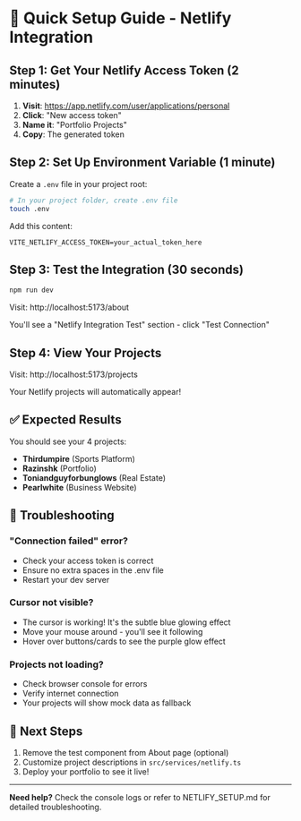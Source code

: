 # 🚀 Quick Setup Guide - Netlify Integration

## Step 1: Get Your Netlify Access Token (2 minutes)

1. **Visit**: https://app.netlify.com/user/applications/personal
2. **Click**: "New access token"
3. **Name it**: "Portfolio Projects"
4. **Copy**: The generated token

## Step 2: Set Up Environment Variable (1 minute)

Create a `.env` file in your project root:

```bash
# In your project folder, create .env file
touch .env
```

Add this content:
```env
VITE_NETLIFY_ACCESS_TOKEN=your_actual_token_here
```

## Step 3: Test the Integration (30 seconds)

```bash
npm run dev
```

Visit: http://localhost:5173/about

You'll see a "Netlify Integration Test" section - click "Test Connection"

## Step 4: View Your Projects

Visit: http://localhost:5173/projects

Your Netlify projects will automatically appear!

## ✅ Expected Results

You should see your 4 projects:
- **Thirdumpire** (Sports Platform)
- **Razinshk** (Portfolio)  
- **Toniandguyforbunglows** (Real Estate)
- **Pearlwhite** (Business Website)

## 🐛 Troubleshooting

### "Connection failed" error?
- Check your access token is correct
- Ensure no extra spaces in the .env file
- Restart your dev server

### Cursor not visible?
- The cursor is working! It's the subtle blue glowing effect
- Move your mouse around - you'll see it following
- Hover over buttons/cards to see the purple glow effect

### Projects not loading?
- Check browser console for errors
- Verify internet connection
- Your projects will show mock data as fallback

## 🎯 Next Steps

1. Remove the test component from About page (optional)
2. Customize project descriptions in `src/services/netlify.ts`
3. Deploy your portfolio to see it live!

---

**Need help?** Check the console logs or refer to NETLIFY_SETUP.md for detailed troubleshooting. 